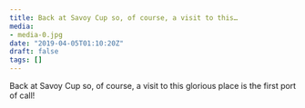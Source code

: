 ```yaml
---
title: Back at Savoy Cup so, of course, a visit to this…
media:
- media-0.jpg
date: "2019-04-05T01:10:20Z"
draft: false
tags: []
---
```

Back at Savoy Cup so, of course, a visit to this glorious place is the first port of call\!
